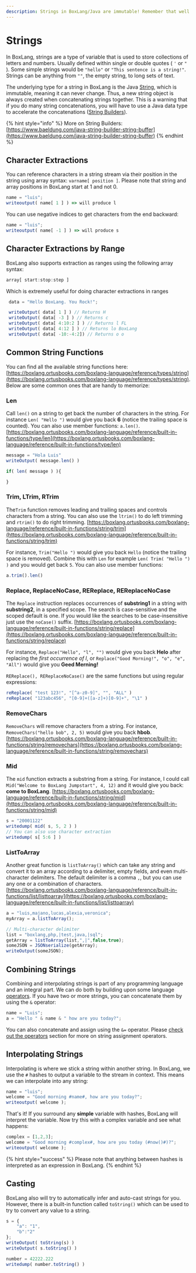 ```yaml
---
description: Strings in BoxLang/Java are immutable! Remember that well!
---
```


# Strings

In BoxLang, strings are a type of variable that is used to store collections of letters and numbers. Usually defined within single or double quotes ( `'` or `"` ). Some simple strings would be `"hello"` or `"This sentence is a string!"`. Strings can be anything from `""`, the empty string, to long sets of text.

The underlying type for a string in BoxLang is the Java [String](https://docs.oracle.com/en/java/javase/11/docs/api/java.base/java/lang/String.html), which is immutable, meaning it can never change. Thus, a new string object is always created when concatenating strings together. This is a warning that if you do many string concatenations, you will have to use a Java data type to accelerate the concatenations ([String Builders](https://www.baeldung.com/java-string-builder-string-buffer)).

{% hint style="info" %}
More on String Builders: [https://www.baeldung.com/java-string-builder-string-buffer](https://www.baeldung.com/java-string-builder-string-buffer)
{% endhint %}

## Character Extractions

You can reference characters in a string stream via their position in the string using array syntax: `varname[ position ]`. Please note that string and array positions in BoxLang start at 1 and not 0.

```javascript
name = "luis";
writeoutput( name[ 1 ] ) => will produce l
```

You can use negative indices to get characters from the end backward:

```javascript
name = "luis";
writeoutput( name[ -1 ] ) => will produce s
```

## Character Extractions by Range

BoxLang also supports extraction as ranges using the following array syntax:

```javascript
array[ start:stop:step ]
```

Which is extremely useful for doing character extractions in ranges

```javascript
 data = "Hello BoxLang. You Rock!";

 writeOutput( data[ 1 ] ) // Returns H
 writeOutput( data[ -3 ] ) // Returns c
 writeOutput( data[ 4:10:2 ] ) // Returns l FL
 writeOutput( data[ 4:12 ] ) // Returns lo BoxLang
 writeOutput( data[ -10:-4:2]) // Returns o o
```

## Common String Functions

You can find all the available string functions here: [https://boxlang.ortusbooks.com/boxlang-language/reference/types/string](https://boxlang.ortusbooks.com/boxlang-language/reference/types/string). Below are some common ones that are handy to memorize:

### Len

Call `len()` on a string to get back the number of characters in the string. For instance `Len( "Hello ")` would give you back **6** (notice the trailing space is counted). You can also use member functions: `a.len()`. [https://boxlang.ortusbooks.com/boxlang-language/reference/built-in-functions/type/len](https://boxlang.ortusbooks.com/boxlang-language/reference/built-in-functions/type/len)

```javascript
message = "Hola Luis"
writeOutput( message.len() )

if( len( message ) ){

}
```

### Trim, LTrim, RTrim

The`Trim` function removes leading and trailing spaces and controls characters from a string. You can also use the `ltrim()` to do left trimming and `rtrim()` to do right trimming. [https://boxlang.ortusbooks.com/boxlang-language/reference/built-in-functions/string/trim](https://boxlang.ortusbooks.com/boxlang-language/reference/built-in-functions/string/trim)

For instance, `Trim("Hello ")` would give you back `Hello` (notice the trailing space is removed). Combine this with `Len` for example `Len( Trim( "Hello ") )` and you would get back `5`. You can also use member functions:

```javascript
a.trim().len()
```

### Replace, ReplaceNoCase, REReplace, REReplaceNoCase

The `Replace` instruction replaces occurrences of **substring1** in a string with **substring2**, in a specified scope. The search is case-sensitive and the scoped default is one. If you would like the searches to be case-insensitive just use the `noCase()` suffix. [https://boxlang.ortusbooks.com/boxlang-language/reference/built-in-functions/string/replace](https://boxlang.ortusbooks.com/boxlang-language/reference/built-in-functions/string/replace)

For instance, `Replace("Hello", "l", "")` would give you back **Helo** after replacing the _first occurrence of l_, or `Replace("Good Morning!", "o", "e", "All")` would give you **Geed Merning!**

`REReplace(), REReplaceNoCase()` are the same functions but using regular expressions:

```javascript
reReplace( "test 123!", "[^a-z0-9]", "", "ALL" )
reReplace( "123abc456", "[0-9]+([a-z]+)[0-9]+", "\1" )
```

### RemoveChars

`RemoveChars` will remove characters from a string. For instance, `RemoveChars("hello bob", 2, 5)` would give you back **hbob**. [https://boxlang.ortusbooks.com/boxlang-language/reference/built-in-functions/string/removechars](https://boxlang.ortusbooks.com/boxlang-language/reference/built-in-functions/string/removechars)

### Mid

The `mid` function extracts a substring from a string. For instance, I could call `Mid("Welcome to BoxLang Jumpstart", 4, 12)` and it would give you back: **come to BoxLang**. [https://boxlang.ortusbooks.com/boxlang-language/reference/built-in-functions/string/mid](https://boxlang.ortusbooks.com/boxlang-language/reference/built-in-functions/string/mid)

```javascript
s = "20001122"
writedump( mid( s, 5, 2 ) )
// You can also use character extraction
writedump( s[ 5:6 ] )
```

### ListToArray

Another great function is `listToArray()` which can take any string and convert it to an array according to a delimiter, empty fields, and even multi-character delimiters. The default delimiter is a comma `,`, but you can use any one or a combination of characters. [https://boxlang.ortusbooks.com/boxlang-language/reference/built-in-functions/list/listtoarray](https://boxlang.ortusbooks.com/boxlang-language/reference/built-in-functions/list/listtoarray)

```javascript
a = "luis,majano,lucas,alexia,veronica";
myArray = a.listToArray();

// Multi-character delimiter
list = "boxlang,php,|test,java,|sql";
getArray = listToArray(list,",|",false,true);
someJSON = JSONserialize(getArray);
writeOutput(someJSON);
```

## Combining Strings

Combining and interpolating strings is part of any programming language and an integral part. We can do both by building upon some language [operators](operators.md). If you have two or more strings, you can concatenate them by using the `&` operator:

```javascript
name = "Luis";
a = "Hello " & name & " how are you today?";
```

You can also concatenate and assign using the `&=` operator. Please [check out the operators](operators.md#assignment-operators) section for more on string assignment operators.

## Interpolating Strings

Interpolating is where we stick a string within another string. In BoxLang, we use the `#` hashes to output a variable to the stream in context. This means we can interpolate into any string:

```javascript
name = "luis";
welcome = "Good morning #name#, how are you today?";
writeoutput( welcome );
```

That's it! If you surround any **simple** variable with hashes, BoxLang will interpret the variable. Now try this with a complex variable and see what happens:

```javascript
complex = [1,2,3];
welcome = "Good morning #complex#, how are you today (#now()#)?";
writeoutput( welcome );
```

{% hint style="success" %}
Please note that anything between hashes is interpreted as an expression in BoxLang.
{% endhint %}

## Casting

BoxLang also will try to automatically infer and auto-cast strings for you. However, there is a built-in function called `toString()` which can be used to try to convert any value to a string.

```javascript
s = {
    "a": "1",
    "b":"2"
};
writeOutput( toString(s) )
writeOutput( s.toString() )

number = 42222.222
writedump( number.toString() )
```
